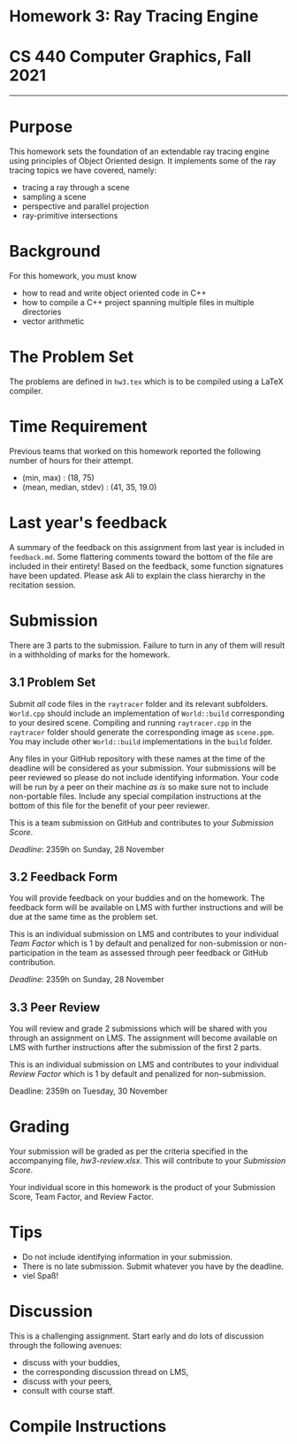 # Homework 3: Ray Tracing Engine
# CS 440 Computer Graphics, Fall 2021
***

# Purpose

This homework sets the foundation of an extendable ray tracing engine using principles of Object Oriented design. It implements some of the ray tracing topics we have covered, namely:

- tracing a ray through a scene
- sampling a scene
- perspective and parallel projection
- ray-primitive intersections

# Background

For this homework, you must know

- how to read and write object oriented code in C++
- how to compile a C++ project spanning multiple files in multiple directories
- vector arithmetic

# The Problem Set

The problems are defined in `hw3.tex` which is to be compiled using a LaTeX compiler.

# Time Requirement

Previous teams that worked on this homework reported the following number of hours for their attempt.
- (min, max) : (18, 75)
- (mean, median, stdev) : (41, 35, 19.0)

# Last year's feedback

A summary of the feedback on this assignment from last year is included in `feedback.md`. Some flattering comments toward the bottom of the file are included in their entirety! Based on the feedback, some function signatures have been updated. Please ask Ali to explain the class hierarchy in the recitation session.

# Submission

There are 3 parts to the submission. Failure to turn in any of them will result in a withholding of marks for the homework.

## 3.1 Problem Set

Submit _all_ code files in the `raytracer` folder and its relevant subfolders. `World.cpp` should include an implementation of `World::build` corresponding to your desired scene. Compiling and running `raytracer.cpp` in the `raytracer` folder should generate the corresponding image as `scene.ppm`. You may include other `World::build` implementations in the `build` folder. 

Any files in your GitHub repository with these names at the time of the deadline will be considered as your submission. Your submissions will be peer reviewed so please do not include identifying information. Your code will be run by a peer on their machine _as is_ so make sure not to include non-portable files. Include any special compilation instructions at the bottom of this file for the benefit of your peer reviewer.

This is a team submission on GitHub and contributes to your _Submission Score_.

_Deadline_: 2359h on Sunday, 28 November

## 3.2 Feedback Form

You will provide feedback on your buddies and on the homework. The feedback form will be available on LMS with further instructions and will be due at the same time as the problem set.

This is an individual submission on LMS and contributes to your individual _Team Factor_ which is 1 by default and penalized for non-submission or non-participation in the team as assessed through peer feedback or GitHub contribution.

_Deadline_: 2359h on Sunday, 28 November

## 3.3 Peer Review

You will review and grade 2 submissions which will be shared with you through an assignment on LMS. The assignment will become available on LMS with further instructions after the submission of the first 2 parts.

This is an individual submission on LMS and contributes to your individual _Review Factor_ which is 1 by default and penalized for non-submission.

Deadline: 2359h on Tuesday, 30 November

# Grading

Your submission will be graded as per the criteria specified in the accompanying file, _hw3-review.xlsx_. This will contribute to your _Submission Score_.

Your individual score in this homework is the product of your Submission Score, Team Factor, and Review Factor.

# Tips

- Do not include identifying information in your submission.
- There is no late submission. Submit whatever you have by the deadline.
- viel Spaß!

# Discussion

This is a challenging assignment. Start early and do lots of discussion through the following avenues:

- discuss with your buddies,
- the corresponding discussion thread on LMS,
- discuss with your peers,
- consult with course staff.

# Compile Instructions

_<Replace this with any special compile instructions for your peer reviewer. It is important that your code compiles. Non-compiling code cannot be reviewed.>_
